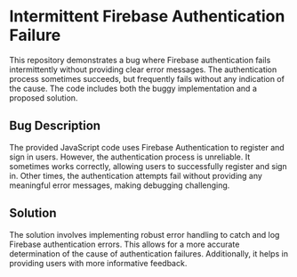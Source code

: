 # Intermittent Firebase Authentication Failure

This repository demonstrates a bug where Firebase authentication fails intermittently without providing clear error messages. The authentication process sometimes succeeds, but frequently fails without any indication of the cause.  The code includes both the buggy implementation and a proposed solution.

## Bug Description

The provided JavaScript code uses Firebase Authentication to register and sign in users.  However, the authentication process is unreliable. It sometimes works correctly, allowing users to successfully register and sign in. Other times, the authentication attempts fail without providing any meaningful error messages, making debugging challenging.

## Solution

The solution involves implementing robust error handling to catch and log Firebase authentication errors.  This allows for a more accurate determination of the cause of authentication failures.  Additionally, it helps in providing users with more informative feedback.